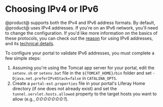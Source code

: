 # Choosing IPv4 or IPv6 [](id=choosing-ipv4-or-ipv6)

@product@ supports both the IPv4 and IPv6 address formats. By default,
@product@ uses IPv4 addresses. If you're on an IPv6 network, you'll need to
change the configuration. If you'd like more information on the basics of these
protocols, you can check out the [reason](http://www.google.com/intl/en/ipv6/)
for using IPv6 addresses, and its [technical
details](http://en.wikipedia.org/wiki/IPv6).

To configure your portal to validate IPv6 addresses, you must complete a few
simple steps:

1. Assuming you're using the Tomcat app server for your portal, edit the
   `setenv.sh` or `setenv.bat` file in the `${TOMCAT_HOME}/bin` folder and set
   `-Djava.net.preferIPv4Stack=false` in `CATALINA_OPTS`.
2. Create a `portal-ext.properties` file in your portal's Liferay Home
   directory (if one does not already exist) and set the
   `tunnel.servlet.hosts.allowed` property to the target hosts you want to
   allow (e.g., *0:0:0:0:0:0:0:1*).

